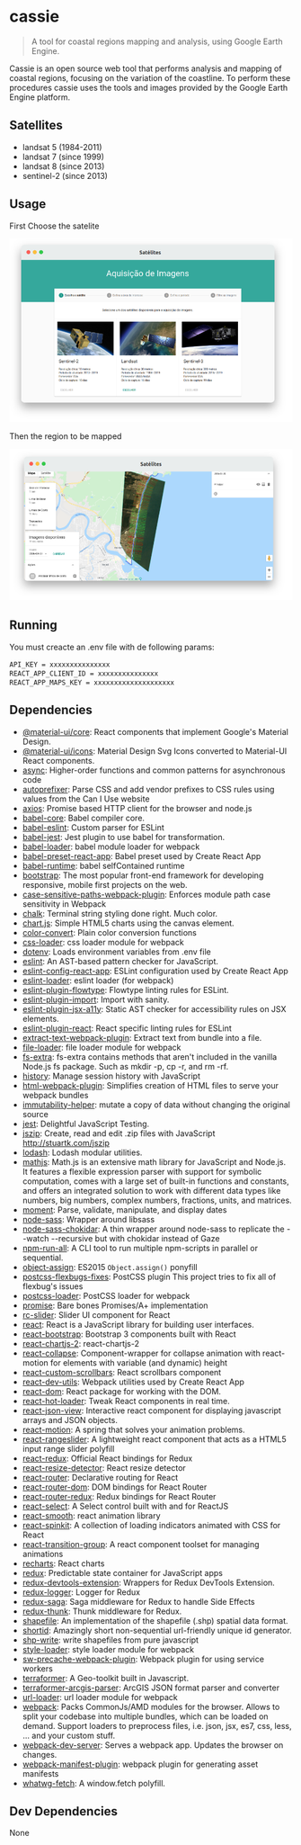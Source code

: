 # cassie

> A tool for coastal regions mapping and analysis, using Google Earth Engine.

Cassie is an open source web tool that performs analysis and mapping of coastal regions, focusing on the variation of the coastline. To perform these procedures cassie uses the tools and images provided by the Google Earth Engine platform.

## Satellites
* landsat 5 (1984-2011)
* landsat 7 (since 1999)
* landsat 8 (since 2013)
* sentinel-2 (since 2013)

## Usage

First Choose the satelite

![](docs/sats.png)

Then the region to be mapped

![](docs/costa.png)

## Running
You must creacte an .env file with de following params:
```
API_KEY = xxxxxxxxxxxxxxx
REACT_APP_CLIENT_ID = xxxxxxxxxxxxxxx
REACT_APP_MAPS_KEY = xxxxxxxxxxxxxxxxxxxx
```

## Dependencies

- [@material-ui/core](https://ghub.io/@material-ui/core): React components that implement Google&#39;s Material Design.
- [@material-ui/icons](https://ghub.io/@material-ui/icons): Material Design Svg Icons converted to Material-UI React components.
- [async](https://ghub.io/async): Higher-order functions and common patterns for asynchronous code
- [autoprefixer](https://ghub.io/autoprefixer): Parse CSS and add vendor prefixes to CSS rules using values from the Can I Use website
- [axios](https://ghub.io/axios): Promise based HTTP client for the browser and node.js
- [babel-core](https://ghub.io/babel-core): Babel compiler core.
- [babel-eslint](https://ghub.io/babel-eslint): Custom parser for ESLint
- [babel-jest](https://ghub.io/babel-jest): Jest plugin to use babel for transformation.
- [babel-loader](https://ghub.io/babel-loader): babel module loader for webpack
- [babel-preset-react-app](https://ghub.io/babel-preset-react-app): Babel preset used by Create React App
- [babel-runtime](https://ghub.io/babel-runtime): babel selfContained runtime
- [bootstrap](https://ghub.io/bootstrap): The most popular front-end framework for developing responsive, mobile first projects on the web.
- [case-sensitive-paths-webpack-plugin](https://ghub.io/case-sensitive-paths-webpack-plugin): Enforces module path case sensitivity in Webpack
- [chalk](https://ghub.io/chalk): Terminal string styling done right. Much color.
- [chart.js](https://ghub.io/chart.js): Simple HTML5 charts using the canvas element.
- [color-convert](https://ghub.io/color-convert): Plain color conversion functions
- [css-loader](https://ghub.io/css-loader): css loader module for webpack
- [dotenv](https://ghub.io/dotenv): Loads environment variables from .env file
- [eslint](https://ghub.io/eslint): An AST-based pattern checker for JavaScript.
- [eslint-config-react-app](https://ghub.io/eslint-config-react-app): ESLint configuration used by Create React App
- [eslint-loader](https://ghub.io/eslint-loader): eslint loader (for webpack)
- [eslint-plugin-flowtype](https://ghub.io/eslint-plugin-flowtype): Flowtype linting rules for ESLint.
- [eslint-plugin-import](https://ghub.io/eslint-plugin-import): Import with sanity.
- [eslint-plugin-jsx-a11y](https://ghub.io/eslint-plugin-jsx-a11y): Static AST checker for accessibility rules on JSX elements.
- [eslint-plugin-react](https://ghub.io/eslint-plugin-react): React specific linting rules for ESLint
- [extract-text-webpack-plugin](https://ghub.io/extract-text-webpack-plugin): Extract text from bundle into a file.
- [file-loader](https://ghub.io/file-loader): file loader module for webpack
- [fs-extra](https://ghub.io/fs-extra): fs-extra contains methods that aren&#39;t included in the vanilla Node.js fs package. Such as mkdir -p, cp -r, and rm -rf.
- [history](https://ghub.io/history): Manage session history with JavaScript
- [html-webpack-plugin](https://ghub.io/html-webpack-plugin): Simplifies creation of HTML files to serve your webpack bundles
- [immutability-helper](https://ghub.io/immutability-helper): mutate a copy of data without changing the original source
- [jest](https://ghub.io/jest): Delightful JavaScript Testing.
- [jszip](https://ghub.io/jszip): Create, read and edit .zip files with JavaScript http://stuartk.com/jszip
- [lodash](https://ghub.io/lodash): Lodash modular utilities.
- [mathjs](https://ghub.io/mathjs): Math.js is an extensive math library for JavaScript and Node.js. It features a flexible expression parser with support for symbolic computation, comes with a large set of built-in functions and constants, and offers an integrated solution to work with different data types like numbers, big numbers, complex numbers, fractions, units, and matrices.
- [moment](https://ghub.io/moment): Parse, validate, manipulate, and display dates
- [node-sass](https://ghub.io/node-sass): Wrapper around libsass
- [node-sass-chokidar](https://ghub.io/node-sass-chokidar): A thin wrapper around node-sass to replicate the --watch --recursive but with chokidar instead of Gaze
- [npm-run-all](https://ghub.io/npm-run-all): A CLI tool to run multiple npm-scripts in parallel or sequential.
- [object-assign](https://ghub.io/object-assign): ES2015 `Object.assign()` ponyfill
- [postcss-flexbugs-fixes](https://ghub.io/postcss-flexbugs-fixes): PostCSS plugin This project tries to fix all of flexbug&#39;s issues
- [postcss-loader](https://ghub.io/postcss-loader): PostCSS loader for webpack
- [promise](https://ghub.io/promise): Bare bones Promises/A+ implementation
- [rc-slider](https://ghub.io/rc-slider): Slider UI component for React
- [react](https://ghub.io/react): React is a JavaScript library for building user interfaces.
- [react-bootstrap](https://ghub.io/react-bootstrap): Bootstrap 3 components built with React
- [react-chartjs-2](https://ghub.io/react-chartjs-2): react-chartjs-2
- [react-collapse](https://ghub.io/react-collapse): Component-wrapper for collapse animation with react-motion for elements with variable (and dynamic) height
- [react-custom-scrollbars](https://ghub.io/react-custom-scrollbars): React scrollbars component
- [react-dev-utils](https://ghub.io/react-dev-utils): Webpack utilities used by Create React App
- [react-dom](https://ghub.io/react-dom): React package for working with the DOM.
- [react-hot-loader](https://ghub.io/react-hot-loader): Tweak React components in real time.
- [react-json-view](https://ghub.io/react-json-view): Interactive react component for displaying javascript arrays and JSON objects.
- [react-motion](https://ghub.io/react-motion): A spring that solves your animation problems.
- [react-rangeslider](https://ghub.io/react-rangeslider): A lightweight react component that acts as a HTML5 input range slider polyfill
- [react-redux](https://ghub.io/react-redux): Official React bindings for Redux
- [react-resize-detector](https://ghub.io/react-resize-detector): React resize detector
- [react-router](https://ghub.io/react-router): Declarative routing for React
- [react-router-dom](https://ghub.io/react-router-dom): DOM bindings for React Router
- [react-router-redux](https://ghub.io/react-router-redux): Redux bindings for React Router
- [react-select](https://ghub.io/react-select): A Select control built with and for ReactJS
- [react-smooth](https://ghub.io/react-smooth): react animation library
- [react-spinkit](https://ghub.io/react-spinkit): A collection of loading indicators animated with CSS for React
- [react-transition-group](https://ghub.io/react-transition-group): A react component toolset for managing animations
- [recharts](https://ghub.io/recharts): React charts
- [redux](https://ghub.io/redux): Predictable state container for JavaScript apps
- [redux-devtools-extension](https://ghub.io/redux-devtools-extension): Wrappers for Redux DevTools Extension.
- [redux-logger](https://ghub.io/redux-logger): Logger for Redux
- [redux-saga](https://ghub.io/redux-saga): Saga middleware for Redux to handle Side Effects
- [redux-thunk](https://ghub.io/redux-thunk): Thunk middleware for Redux.
- [shapefile](https://ghub.io/shapefile): An implementation of the shapefile (.shp) spatial data format.
- [shortid](https://ghub.io/shortid): Amazingly short non-sequential url-friendly unique id generator.
- [shp-write](https://ghub.io/shp-write): write shapefiles from pure javascript
- [style-loader](https://ghub.io/style-loader): style loader module for webpack
- [sw-precache-webpack-plugin](https://ghub.io/sw-precache-webpack-plugin): Webpack plugin for using service workers
- [terraformer](https://ghub.io/terraformer): A Geo-toolkit built in Javascript.
- [terraformer-arcgis-parser](https://ghub.io/terraformer-arcgis-parser): ArcGIS JSON format parser and converter
- [url-loader](https://ghub.io/url-loader): url loader module for webpack
- [webpack](https://ghub.io/webpack): Packs CommonJs/AMD modules for the browser. Allows to split your codebase into multiple bundles, which can be loaded on demand. Support loaders to preprocess files, i.e. json, jsx, es7, css, less, ... and your custom stuff.
- [webpack-dev-server](https://ghub.io/webpack-dev-server): Serves a webpack app. Updates the browser on changes.
- [webpack-manifest-plugin](https://ghub.io/webpack-manifest-plugin): webpack plugin for generating asset manifests
- [whatwg-fetch](https://ghub.io/whatwg-fetch): A window.fetch polyfill.

## Dev Dependencies

None

